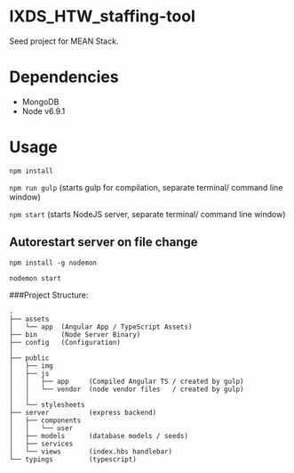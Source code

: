 # IXDS_HTW_staffing-tool
Seed project for MEAN Stack. 

# Dependencies
- MongoDB
- Node v6.9.1

# Usage

`npm install`

`npm run gulp` (starts gulp for compilation, separate terminal/ command line window)

`npm start` (starts NodeJS server, separate terminal/ command line window)

## Autorestart server on file change

`npm install -g nodemon`

`nodemon start`


###Project Structure:
```
.
├── assets
│   └── app  (Angular App / TypeScript Assets)
├── bin      (Node Server Binary)
├── config   (Configuration)
│
├── public
│   ├── img
│   ├── js
│   │   ├── app     (Compiled Angular TS / created by gulp)
│   │   └── vendor  (node vendor files   / created by gulp)
│   │       
│   └── stylesheets
├── server          (express backend)
│   ├── components
│   │   └── user
│   ├── models      (database models / seeds)
│   ├── services
│   └── views       (index.hbs handlebar)
└── typings         (typescript)
```